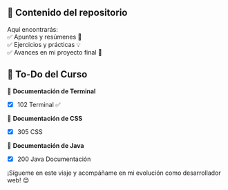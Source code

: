 
## 📂 Contenido del repositorio  
Aquí encontrarás:  
✅ Apuntes y resúmenes 📝  
✅ Ejercicios y prácticas 💡  
✅ Avances en mi proyecto final 🚀  

## 📝 To-Do del Curso  
📌 **Documentación de Terminal**  
- [x] 102 Terminal ✅  

📌 **Documentación de CSS**  
- [x] 305 CSS  

📌 **Documentación de Java**  
- [x] 200 Java Documentación  

¡Sígueme en este viaje y acompáñame en mi evolución como desarrollador web! 😊
